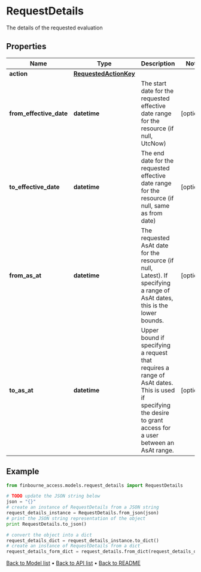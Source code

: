 # RequestDetails

The details of the requested evaluation

## Properties
Name | Type | Description | Notes
------------ | ------------- | ------------- | -------------
**action** | [**RequestedActionKey**](RequestedActionKey.md) |  | 
**from_effective_date** | **datetime** | The start date for the requested effective date range for the resource (if null, UtcNow) | [optional] 
**to_effective_date** | **datetime** | The end date for the requested effective date range for the resource (if null, same as from date) | [optional] 
**from_as_at** | **datetime** | The requested AsAt date for the resource (if null, Latest). If specifying a range of AsAt dates, this is the lower bounds. | [optional] 
**to_as_at** | **datetime** | Upper bound if specifying a request that requires a range of AsAt dates. This is used if specifying the desire to grant access for a user between an AsAt range. | [optional] 

## Example

```python
from finbourne_access.models.request_details import RequestDetails

# TODO update the JSON string below
json = "{}"
# create an instance of RequestDetails from a JSON string
request_details_instance = RequestDetails.from_json(json)
# print the JSON string representation of the object
print RequestDetails.to_json()

# convert the object into a dict
request_details_dict = request_details_instance.to_dict()
# create an instance of RequestDetails from a dict
request_details_form_dict = request_details.from_dict(request_details_dict)
```
[Back to Model list](../README.md#documentation-for-models) &#8226; [Back to API list](../README.md#documentation-for-api-endpoints) &#8226; [Back to README](../README.md)


